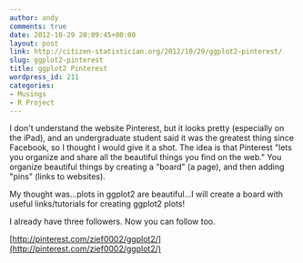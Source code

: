 ```yaml
---
author: andy
comments: true
date: 2012-10-29 20:09:45+00:00
layout: post
link: http://citizen-statistician.org/2012/10/29/ggplot2-pinterest/
slug: ggplot2-pinterest
title: ggplot2 Pinterest
wordpress_id: 211
categories:
- Musings
- R Project
---
```


I don't understand the website Pinterest, but it looks pretty (especially on the iPad), and an undergraduate student said it was the greatest thing since Facebook, so I thought I would give it a shot. The idea is that Pinterest "lets you organize and share all the beautiful things you find on the web." You organize beautiful things by creating a "board" (a page), and then adding "pins" (links to websites).

My thought was...plots in ggplot2 are beautiful...I will create a board with useful links/tutorials for creating ggplot2 plots!

I already have three followers. Now you can follow too.

[http://pinterest.com/zief0002/ggplot2/](http://pinterest.com/zief0002/ggplot2/)
